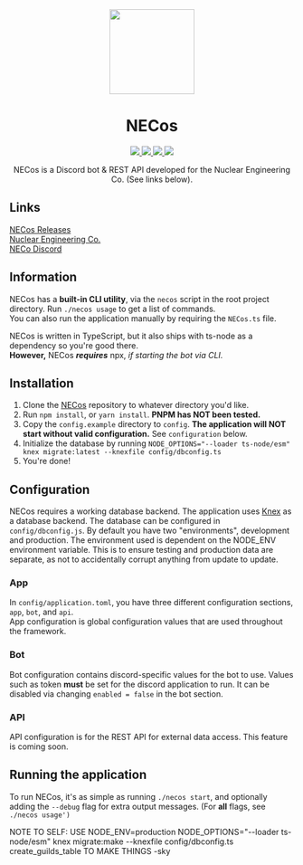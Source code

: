 <div align="center">
    <img src="https://cdn.imskyyc.xyz/i/JIRq" width="150px" />
    <h1>NECos</h1>
    <a href="https://github.com/Nuclear-Engineering-Co/NECos/actions/workflows/build.yml">
        <img src="https://github.com/Nuclear-Engineering-Co/NECos/actions/workflows/build.yml/badge.svg">
    </a>
    <a href="https://github.com/Nuclear-Engineering-Co/NECos/blob/master/LICENSE">
        <img src="https://img.shields.io/github/license/Nuclear-Engineering-Co/NECos"/>
    </a>
    <a href="https://github.com/Nuclear-Engineering-Co/NECos/releases">
        <img src="https://img.shields.io/github/v/release/Nuclear-Engineering-Co/NECos?label=version"/>
    </a>
    <a href="https://discord.gg/tvfzhfMu4V">
        <img src="https://img.shields.io/discord/966180940827226163?label=discord&logo=discord&logoColor=white"/>
    </a>
    <br />
</div>

<p align="center">NECos is a Discord bot & REST API developed for the Nuclear Engineering Co. (See links below).</p>
<h2> Links </h2>

[NECos Releases](https://github.com/Nuclear-Engineering-Co/NECos/releases) <br />
[Nuclear Engineering Co.](https://www.roblox.com/groups/6380413/Nuclear-Engineering-Co#!/about) <br />
[NECo Discord](https://discord.gg/RbRQwSvF) <br />

<h2> Information</h2>

NECos has a **built-in CLI utility**, via the `necos` script in the root project directory. Run `./necos usage` to get a list of commands. <br />
You can also run the application manually by requiring the `NECos.ts` file. <br />

NECos is written in TypeScript, but it also ships with ts-node as a dependency so you're good there. <br />
**However,** NECos **_requires_** npx, _if starting the bot via CLI._ <br />

<h2> Installation </h2>

1. Clone the [NECos](https://github.com/Nuclear-Engineering-Co/NECos-Bun/) repository to whatever directory you'd like. <br />
2. Run `npm install`, or `yarn install`. **PNPM has NOT been tested.** <br />
3. Copy the `config.example` directory to `config`. **The application will NOT start without valid configuration.** See `configuration` below. <br />
4. Initialize the database by running `NODE_OPTIONS="--loader ts-node/esm" knex migrate:latest --knexfile config/dbconfig.ts` <br />
5. You're done! <br />

<h2> Configuration </h2>

NECos requires a working database backend. The application uses [Knex](https://knexjs.org/) as a database backend. The database can be configured in `config/dbconfig.js`. By default you have two "environments", development and production. The environment used is dependent on the NODE_ENV environment variable.
This is to ensure testing and production data are separate, as not to accidentally corrupt anything from update to update. <br />

<h3> App </h3>

In `config/application.toml`, you have three different configuration sections, `app`, `bot`, and `api`. <br />
App configuration is global configuration values that are used throughout the framework. <br />

<h3> Bot </h3>

Bot configuration contains discord-specific values for the bot to use. Values such as token **must** be set for the discord application to run. It can be disabled via changing `enabled = false` in the bot section. <br />

<h3> API </h3>

API configuration is for the REST API for external data access. This feature is coming soon. <br />

<h2> Running the application </h2>

To run NECos, it's as simple as running `./necos start`, and optionally adding the `--debug` flag for extra output messages. (For **all** flags, see `./necos usage')`




NOTE TO SELF: USE NODE_ENV=production NODE_OPTIONS="--loader ts-node/esm" knex migrate:make --knexfile config/dbconfig.ts create_guilds_table TO MAKE THINGS
-sky
